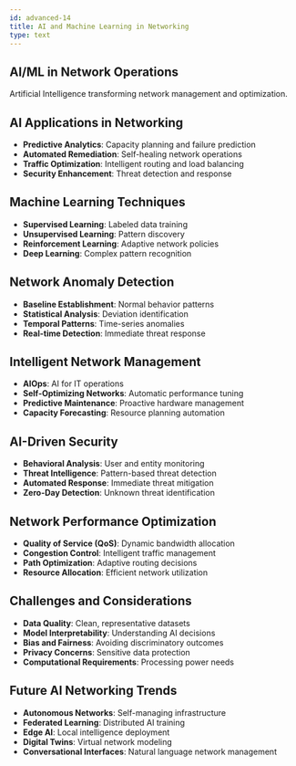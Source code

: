```yaml
---
id: advanced-14
title: AI and Machine Learning in Networking
type: text
---
```


## AI/ML in Network Operations

Artificial Intelligence transforming network management and optimization.

## AI Applications in Networking

- **Predictive Analytics**: Capacity planning and failure prediction
- **Automated Remediation**: Self-healing network operations
- **Traffic Optimization**: Intelligent routing and load balancing
- **Security Enhancement**: Threat detection and response

## Machine Learning Techniques

- **Supervised Learning**: Labeled data training
- **Unsupervised Learning**: Pattern discovery
- **Reinforcement Learning**: Adaptive network policies
- **Deep Learning**: Complex pattern recognition

## Network Anomaly Detection

- **Baseline Establishment**: Normal behavior patterns
- **Statistical Analysis**: Deviation identification
- **Temporal Patterns**: Time-series anomalies
- **Real-time Detection**: Immediate threat response

## Intelligent Network Management

- **AIOps**: AI for IT operations
- **Self-Optimizing Networks**: Automatic performance tuning
- **Predictive Maintenance**: Proactive hardware management
- **Capacity Forecasting**: Resource planning automation

## AI-Driven Security

- **Behavioral Analysis**: User and entity monitoring
- **Threat Intelligence**: Pattern-based threat detection
- **Automated Response**: Immediate threat mitigation
- **Zero-Day Detection**: Unknown threat identification

## Network Performance Optimization

- **Quality of Service (QoS)**: Dynamic bandwidth allocation
- **Congestion Control**: Intelligent traffic management
- **Path Optimization**: Adaptive routing decisions
- **Resource Allocation**: Efficient network utilization

## Challenges and Considerations

- **Data Quality**: Clean, representative datasets
- **Model Interpretability**: Understanding AI decisions
- **Bias and Fairness**: Avoiding discriminatory outcomes
- **Privacy Concerns**: Sensitive data protection
- **Computational Requirements**: Processing power needs

## Future AI Networking Trends

- **Autonomous Networks**: Self-managing infrastructure
- **Federated Learning**: Distributed AI training
- **Edge AI**: Local intelligence deployment
- **Digital Twins**: Virtual network modeling
- **Conversational Interfaces**: Natural language network management